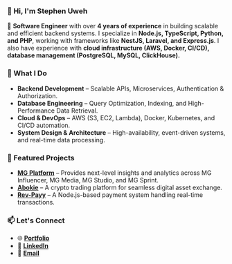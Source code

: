 ### 👋 Hi, I'm Stephen Uweh  

🚀 **Software Engineer** with over **4 years of experience** in building scalable and efficient backend systems. I specialize in **Node.js, TypeScript, Python, and PHP**, working with frameworks like **NestJS, Laravel, and Express.js**. I also have experience with **cloud infrastructure (AWS, Docker, CI/CD), database management (PostgreSQL, MySQL, ClickHouse).**  

### 🔹 What I Do  
- **Backend Development** – Scalable APIs, Microservices, Authentication & Authorization.  
- **Database Engineering** – Query Optimization, Indexing, and High-Performance Data Retrieval.  
- **Cloud & DevOps** – AWS (S3, EC2, Lambda), Docker, Kubernetes, and CI/CD automation.  
- **System Design & Architecture** – High-availability, event-driven systems, and real-time data processing.  

### 📌 Featured Projects  
- [**MG Platform**](https://mgempower.com/mg-platform) – Provides next-level insights and analytics across MG Influencer, MG Media, MG Studio, and MG Sprint.  
- [**Abokie**](https://www.abokie.com/) – A crypto trading platform for seamless digital asset exchange.  
- [**Rev-Payy**](#) – A Node.js-based payment system handling real-time transactions.  

### 📫 Let's Connect  
- 🌐 [**Portfolio**](https://stephen-uweh.github.io/)  
- 💼 [**LinkedIn**](https://www.linkedin.com/in/stephen-uweh/)  
- 📧 [**Email**](mailto:stephen.uweh@gmail.com) 
